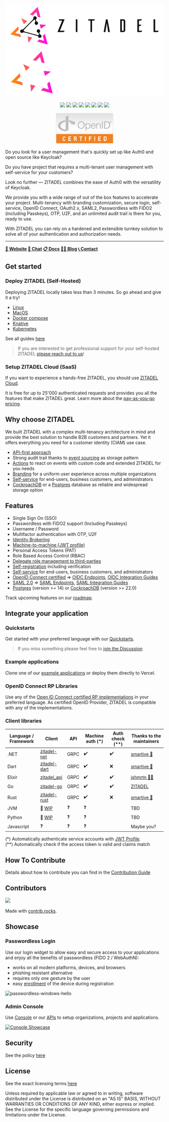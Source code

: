 <p align="center">
    <img src="./docs/static/logos/zitadel-logo-dark@2x.png#gh-light-mode-only" alt="Zitadel Logo" max-height="200px" width="auto" />
    <img src="./docs/static/logos/zitadel-logo-light@2x.png#gh-dark-mode-only" alt="Zitadel Logo" max-height="200px" width="auto" />
</p>

<p align="center">
    <a href="https://github.com/zitadel/zitadel/graphs/contributors" alt="Release">
        <img src="https://badgen.net/github/contributors/zitadel/zitadel" /></a>
    <a href="https://github.com/semantic-release/semantic-release" alt="semantic-release">
        <img src="https://img.shields.io/badge/%20%20%F0%9F%93%A6%F0%9F%9A%80-semantic--release-e10079.svg" /></a>
    <a href="https://github.com/zitadel/zitadel/actions" alt="ZITADEL Release">
        <img src="https://github.com/zitadel/zitadel/actions/workflows/zitadel.yml/badge.svg" /></a>
    <a href="https://github.com/zitadel/zitadel/blob/main/LICENSE" alt="License">
        <img src="https://badgen.net/github/license/zitadel/zitadel/" /></a>
    <a href="https://github.com/zitadel/zitadel/releases" alt="Release">
        <img src="https://badgen.net/github/release/zitadel/zitadel/stable" /></a>
    <a href="https://goreportcard.com/report/github.com/zitadel/zitadel" alt="Go Report Card">
        <img src="https://goreportcard.com/badge/github.com/zitadel/zitadel" /></a>
    <a href="https://codecov.io/gh/zitadel/zitadel" alt="Code Coverage">
        <img src="https://codecov.io/gh/zitadel/zitadel/branch/main/graph/badge.svg" /></a>
    <a href="https://discord.gg/erh5Brh7jE" alt="Discord Chat">
        <img src="https://badgen.net/discord/online-members/erh5Brh7jE" /></a>
</p>

<p align="center">
    <a href="https://openid.net/certification/#OPs" alt="OpenID Connect Certified">
        <img src="./docs/static/logos/oidc-cert.png" /></a>
</p>

Do you look for a user management that's quickly set up like Auth0 and open
source like Keycloak?

Do you have project that requires a multi-tenant user management with
self-service for your customers?

Look no further — ZITADEL combines the ease of Auth0 with the versatility of
Keycloak.

We provide you with a wide range of out of the box features to accelerate your
project. Multi-tenancy with branding customization, secure login, self-service,
OpenID Connect, OAuth2.x, SAML2, Passwordless with FIDO2 (including Passkeys),
OTP, U2F, and an unlimited audit trail is there for you, ready to use.

With ZITADEL you can rely on a hardened and extensible turnkey solution to solve
all of your authentication and authorization needs.

---

**[🏡 Website](https://zitadel.com) [💬 Chat](https://zitadel.com/chat)
[📋 Docs](https://docs.zitadel.com/) [🧑‍💻 Blog](https://zitadel.com/blog)
[📞 Contact](https://zitadel.com/contact/)**

## Get started

### Deploy ZITADEL (Self-Hosted)

Deploying ZITADEL locally takes less than 3 minutes. So go ahead and give it a
try!

- [Linux](https://docs.zitadel.com/docs/guides/deploy/linux)
- [MacOS](https://docs.zitadel.com/docs/guides/deploy/macos)
- [Docker compose](https://docs.zitadel.com/docs/guides/deploy/compose)
- [Knative](https://docs.zitadel.com/docs/guides/deploy/knative)
- [Kubernetes](https://docs.zitadel.com/docs/guides/deploy/kubernetes)

See all guides [here](https://docs.zitadel.com/docs/guides/deploy/overview)

> If you are interested to get professional support for your self-hosted ZITADEL
> [please reach out to us](https://zitadel.com/contact)!

### Setup ZITADEL Cloud (SaaS)

If you want to experience a hands-free ZITADEL, you should use
[ZITADEL Cloud](https://zitadel.cloud).

It is free for up to 25'000 authenticated requests and provides you all the
features that make ZITADEL great. Learn more about the
[pay-as-you-go pricing](https://zitadel.com/pricing).

## Why choose ZITADEL

We built ZITADEL with a complex multi-tenancy architecture in mind and provide
the best solution to handle B2B customers and partners. Yet it offers everything
you need for a customer identity (CIAM) use case.

- [API-first approach](https://docs.zitadel.com/docs/apis/introduction)
- Strong audit trail thanks to
  [event sourcing](https://docs.zitadel.com/docs/concepts/eventstore/overview)
  as storage pattern
- [Actions](https://docs.zitadel.com/docs/concepts/features/actions) to react on
  events with custom code and extended ZITADEL for you needs
- [Branding](https://docs.zitadel.com/docs/guides/manage/customize/branding) for
  a uniform user experience across multiple organizations
- [Self-service](https://docs.zitadel.com/docs/concepts/features/selfservice)
  for end-users, business customers, and administrators
- [CockroachDB](https://www.cockroachlabs.com/) or a
  [Postgres](https://www.postgresql.org/) database as reliable and widespread
  storage option

## Features

- Single Sign On (SSO)
- Passwordless with FIDO2 support (Including Passkeys)
- Username / Password
- Multifactor authentication with OTP, U2F
- [Identity Brokering](https://docs.zitadel.com/docs/guides/integrate/identity-brokering)
- [Machine-to-machine (JWT profile)](https://docs.zitadel.com/docs/guides/integrate/serviceusers)
- Personal Access Tokens (PAT)
- Role Based Access Control (RBAC)
- [Delegate role management to third-parties](https://docs.zitadel.com/docs/guides/manage/console/projects)
- [Self-registration](https://docs.zitadel.com/docs/concepts/features/selfservice#registration)
  including verification
- [Self-service](https://docs.zitadel.com/docs/concepts/features/selfservice)
  for end-users, business customers, and administrators
- [OpenID Connect certified](https://openid.net/certification/#OPs) =>
  [OIDC Endpoints](https://docs.zitadel.com/docs/apis/openidoauth/endpoints),
  [OIDC Integration Guides](https://docs.zitadel.com/docs/guides/integrate/auth0-oidc)
- [SAML 2.0](http://docs.oasis-open.org/security/saml/Post2.0/sstc-saml-tech-overview-2.0.html)
  => [SAML Endpoints](https://docs.zitadel.com/docs/apis/saml/endpoints),
  [SAML Integration Guides](https://docs.zitadel.com/docs/guides/integrate/auth0-saml)
- [Postgres](https://docs.zitadel.com/docs/guides/manage/self-hosted/database#postgres)
  (version >= 14) or
  [CockroachDB](https://docs.zitadel.com/docs/guides/manage/self-hosted/database#cockroach)
  (version >= 22.0)

Track upcoming features on our [roadmap](https://zitadel.com/roadmap).

## Integrate your application

### Quickstarts

Get started with your preferred language with our
[Quickstarts](https://docs.zitadel.com/docs/examples/introduction).

> If you miss something please feel free to
> [join the Discussion](https://github.com/zitadel/zitadel/discussions/1717)

### Example applications

Clone one of our
[example applications](https://docs.zitadel.com/docs/examples/introduction#clone-a-sample-project)
or deploy them directly to Vercel.

### OpenID Connect RP Libraries

Use any of the
[Open ID Connect certified RP implementations](https://openid.net/developers/certified/)
in your preferred language. As certified OpenID Provider, ZITADEL is compatible
with any of the implementations.

### Client libraries

| Language / Framework | Client                                                        | API  | Machine auth (\*) | Auth check (\*\*) | Thanks to the maintainers                   |
| -------------------- | ------------------------------------------------------------- | ---- | ----------------- | ----------------- | ------------------------------------------- |
| .NET                 | [zitadel-net](https://github.com/smartive/zitadel-net)        | GRPC | ✔️                | ✔️                | [smartive 👑](https://github.com/smartive/) |
| Dart                 | [zitadel-dart](https://github.com/smartive/zitadel-dart)      | GRPC | ✔️                | ❌                | [smartive 👑](https://github.com/smartive/) |
| Elixir               | [zitadel_api](https://github.com/jshmrtn/zitadel_api)         | GRPC | ✔️                | ✔️                | [jshmrtn 🙏🏻](https://github.com/jshmrtn)    |
| Go                   | [zitadel-go](https://github.com/zitadel/zitadel-go)           | GRPC | ✔️                | ✔️                | [ZITADEL](https://github.com/zitadel/)      |
| Rust                 | [zitadel-rust](https://crates.io/crates/zitadel)              | GRPC | ✔️                | ❌                | [smartive 👑](https://github.com/smartive/) |
| JVM                  | 🚧 [WIP](https://github.com/zitadel/zitadel/discussions/3650) | ❓   | ❓                |                   | TBD                                         |
| Python               | 🚧 [WIP](https://github.com/zitadel/zitadel/issues/3675)      | ❓   | ❓                |                   | TBD                                         |
| Javascript           | ❓                                                            | ❓   | ❓                |                   | Maybe you?                                  |

(\*) Automatically authenticate service accounts with
[JWT Profile](https://docs.zitadel.com/docs/apis/openidoauth/grant-types#json-web-token-jwt-profile).  
(\*\*) Automatically check if the access token is valid and claims match

## How To Contribute

Details about how to contribute you can find in the
[Contribution Guide](./CONTRIBUTING.md)

## Contributors

<a href="https://github.com/zitadel/zitadel/graphs/contributors">
  <img src="https://contrib.rocks/image?repo=zitadel/zitadel" />
</a>

Made with [contrib.rocks](https://contrib.rocks).

## Showcase

### Passwordless Login

Use our login widget to allow easy and secure access to your applications and
enjoy all the benefits of passwordless (FIDO 2 / WebAuthN):

- works on all modern platforms, devices, and browsers
- phishing resistant alternative
- requires only one gesture by the user
- easy [enrollment](https://docs.zitadel.com/docs/manuals/user-profile) of the
  device during registration

![passwordless-windows-hello](https://user-images.githubusercontent.com/1366906/118765435-5d419780-b87b-11eb-95bf-55140119c0d8.gif)

### Admin Console

Use [Console](https://docs.zitadel.com/docs/manuals/introduction) or our
[APIs](https://docs.zitadel.com/docs/apis/introduction) to setup organizations,
projects and applications.

[![Console Showcase](http://img.youtube.com/vi/RPpHktAcCtk/0.jpg)](http://www.youtube.com/watch?v=RPpHktAcCtk "Console Showcase")

## Security

See the policy [here](./SECURITY.md)

## License

See the exact licensing terms [here](./LICENSE)

Unless required by applicable law or agreed to in writing, software distributed
under the License is distributed on an "AS IS" BASIS, WITHOUT WARRANTIES OR
CONDITIONS OF ANY KIND, either express or implied. See the License for the
specific language governing permissions and limitations under the License.
